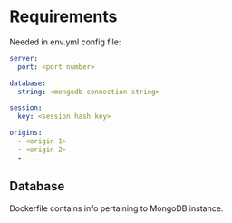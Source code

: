 # Requirements

Needed in env.yml config file:

```yaml
server:
  port: <port number>

database:
  string: <mongodb connection string>

session:
  key: <session hash key>

origins: 
  - <origin 1>
  - <origin 2>
  - ...
```

## Database

Dockerfile contains info pertaining to MongoDB instance.
